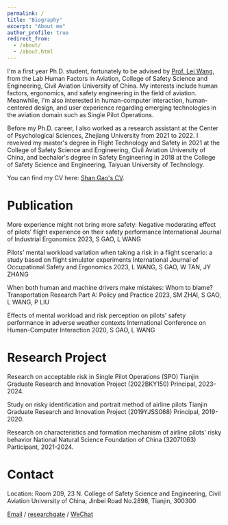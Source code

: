 ```yaml
---
permalink: /
title: "Biography"
excerpt: "About me"
author_profile: true
redirect_from: 
  - /about/
  - /about.html
---
```


I'm a first year Ph.D. student, fortunately to be advised by [Prof. Lei Wang](https://www.cauc.edu.cn/yjsy/info/1139/1441.htm/), from the Lab Human Factors in Aviation, College of Safety Science and Engineering, Civil Aviation University of China. My interests include human factors, ergonomics, and safety engineering in the field of aviation. Meanwhile, I'm also interested in human-computer interaction, human-centered design, and user experience regarding emerging technologies in the aviation domain such as Single Pilot Operations.

Before my Ph.D. career, I also worked as a research assistant at the Center of Psychological Sciences, Zhejiang University from 2021 to 2022. I reveived my master's degree in Flight Technology and Safety in 2021 at the College of Safety Science and Engineering, Civil Aviation University of China, and bechalor's degree in Safety Engineering in 2018 at the College of Safety Science and Engineering, Taiyuan University of Technology.

You can find my CV here: [Shan Gao's CV](../assets/CV.pdf).

Publication
======
More experience might not bring more safety: Negative moderating effect of pilots’ flight experience on their safety performance 
International Journal of Industrial Ergonomics
2023, S GAO, L WANG


Pilots’ mental workload variation when taking a risk in a flight scenario: a study based on flight simulator experiments
International Journal of Occupational Safety and Ergonomics
2023, L WANG, S GAO, W TAN, JY ZHANG


When both human and machine drivers make mistakes: Whom to blame?
Transportation Research Part A: Policy and Practice
2023, SM ZHAI, S GAO, L WANG, P LIU


Effects of mental workload and risk perception on pilots’ safety performance in adverse weather contexts
International Conference on Human-Computer Interaction
2020, S GAO, L WANG

Research Project
======
Research on acceptable risk in Single Pilot Operations (SPO)
Tianjin Graduate Research and Innovation Project (2022BKY150)
Principal, 2023-2024.


Study on risky identification and portrait method of airline pilots
Tianjin Graduate Research and Innovation Project (2019YJSS068)
Principal, 2019-2020.


Research on characteristics and formation mechanism of airline pilots' risky behavior
National Natural Science Foundation of China (32071063)
Participant, 2021-2024.

Contact
======
Location: Room 209, 23 N. College of Safety Science and Engineering, Civil Aviation University of China, Jinbei Road No.2898, Tianjin, 300300

[Email](shangao2022@foxmail.com) / [researchgate](https://www.researchgate.net/profile/Shan-Gao-66?ev=hdr_xprf) / [WeChat](../image/wechat.jpg)
